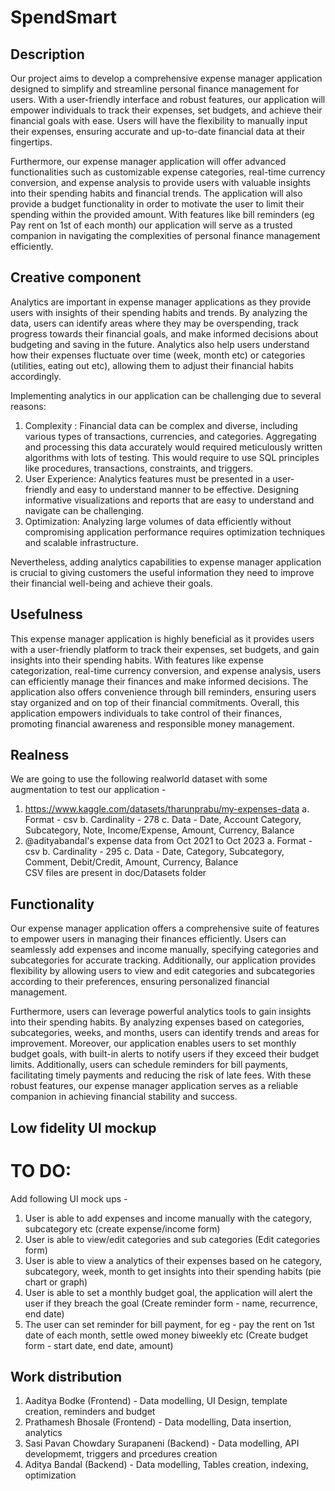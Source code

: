 # SpendSmart
## Description 
Our project aims to develop a comprehensive expense manager application designed to simplify and streamline personal finance management for users. With a user-friendly interface and robust features, our application will empower individuals to track their expenses, set budgets, and achieve their financial goals with ease. Users will have the flexibility to manually input their expenses, ensuring accurate and up-to-date financial data at their fingertips.

Furthermore, our expense manager application will offer advanced functionalities such as customizable expense categories, real-time currency conversion, and expense analysis to provide users with valuable insights into their spending habits and financial trends. The application will also provide a budget functionality in order to motivate the user to limit their spending within the provided amount. With features like bill reminders (eg Pay rent on 1st of each month) our application will serve as a trusted companion in navigating the complexities of personal finance management efficiently.

## Creative component
Analytics are important in expense manager applications as they provide users with insights of their spending habits and trends. By analyzing the data, users can identify areas where they may be overspending, track progress towards their financial goals, and make informed decisions about budgeting and saving in the future. Analytics also help users understand how their expenses fluctuate over time (week, month etc) or categories (utilities, eating out etc), allowing them to adjust their financial habits accordingly.

Implementing analytics in our application can be challenging due to several reasons:
1. Complexity : Financial data can be complex and diverse, including various types of transactions, currencies, and categories. Aggregating and processing this data accurately would required meticulously written algorithms with lots of testing. This would require to use SQL principles like procedures, transactions, constraints, and triggers.
2. User Experience: Analytics features must be presented in a user-friendly and easy to understand manner to be effective. Designing informative visualizations and reports that are easy to understand and navigate can be challenging.
3. Optimization: Analyzing large volumes of data efficiently without compromising application performance requires optimization techniques and scalable infrastructure.

Nevertheless, adding analytics capabilities to expense manager application is crucial to giving customers the useful information they need to improve their financial well-being and achieve their goals.

## Usefulness
This expense manager application is highly beneficial as it provides users with a user-friendly platform to track their expenses, set budgets, and gain insights into their spending habits. With features like expense categorization, real-time currency conversion, and expense analysis, users can efficiently manage their finances and make informed decisions. The application also offers convenience through bill reminders, ensuring users stay organized and on top of their financial commitments. Overall, this application empowers individuals to take control of their finances, promoting financial awareness and responsible money management.

## Realness
We are going to use the following realworld dataset with some augmentation to test our application - 
1. https://www.kaggle.com/datasets/tharunprabu/my-expenses-data
    a. Format - csv
    b. Cardinality - 278
    c. Data - Date, Account	Category, Subcategory, Note, Income/Expense, Amount, Currency, Balance
2. @adityabandal's expense data from Oct 2021 to Oct 2023
    a. Format - csv
    b. Cardinality - 295
    c. Data - Date,	Category, Subcategory, Comment, Debit/Credit, Amount, Currency, Balance    
CSV files are present in doc/Datasets folder

## Functionality
Our expense manager application offers a comprehensive suite of features to empower users in managing their finances efficiently. Users can seamlessly add expenses and income manually, specifying categories and subcategories for accurate tracking. Additionally, our application provides flexibility by allowing users to view and edit categories and subcategories according to their preferences, ensuring personalized financial management.

Furthermore, users can leverage powerful analytics tools to gain insights into their spending habits. By analyzing expenses based on categories, subcategories, weeks, and months, users can identify trends and areas for improvement. Moreover, our application enables users to set monthly budget goals, with built-in alerts to notify users if they exceed their budget limits. Additionally, users can schedule reminders for bill payments, facilitating timely payments and reducing the risk of late fees. With these robust features, our expense manager application serves as a reliable companion in achieving financial stability and success.

## Low fidelity UI mockup
# TO DO:
Add following UI mock ups - 
1. User is able to add expenses and income manually with the category, subcategory etc (create expense/income form)
2. User is able to view/edit categories and sub categories (Edit categories form)
3. User is able to view a analytics of their expenses based on he category, subcategory, week, month to get insights into their spending habits (pie chart or graph)
4. User is able to set a monthly budget goal, the application will alert the user if they breach the goal (Create reminder form - name, recurrence, end date)
5. The user can set reminder for bill payment, for eg - pay the rent on 1st date of each month, settle owed money biweekly etc (Create budget form - start date, end date, amount)

## Work distribution
1. Aaditya Bodke (Frontend) - Data modelling, UI Design, template creation, reminders and budget
2. Prathamesh Bhosale (Frontend) - Data modelling, Data insertion, analytics
3. Sasi Pavan Chowdary Surapaneni (Backend) - Data modelling, API developmemt, triggers and prcedures creation
4. Aditya Bandal (Backend) - Data modelling, Tables creation, indexing, optimization

